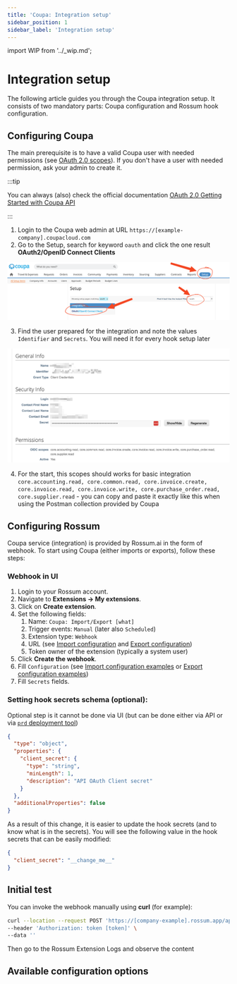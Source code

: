 ```yaml
---
title: 'Coupa: Integration setup'
sidebar_position: 1
sidebar_label: 'Integration setup'
---
```


import WIP from '../\_wip.md';

# Integration setup

The following article guides you through the Coupa integration setup. It consists of two mandatory parts: Coupa configuration and Rossum hook configuration.

## Configuring Coupa

The main prerequisite is to have a valid Coupa user with needed permissions (see [OAuth 2.0 scopes](./oauth-scopes.md)). If you don't have a user with needed permission, ask your admin to create it.

:::tip

You can always (also) check the official documentation [OAuth 2.0 Getting Started with Coupa API](https://compass.coupa.com/en-us/products/core-platform/integration-playbooks-and-resources/integration-knowledge-articles/oauth-2.0-getting-started-with-coupa-api)

:::

1. Login to the Coupa web admin at URL `https://[example-company].coupacloud.com`
2. Go to the Setup, search for keyword `oauth` and click the one result **OAuth2/OpenID Connect Clients**

![Coupa Setup User](img/coupa-setup-1.png)

3. Find the user prepared for the integration and note the values `Identifier` and `Secrets`. You will need it for every hook setup later

![alt text](img/coupa-setup-2.png)

4. For the start, this scopes should works for basic integration `core.accounting.read, core.common.read, core.invoice.create, core.invoice.read, core.invoice.write, core.purchase_order.read, core.supplier.read` - you can copy and paste it exactly like this when using the Postman collection provided by Coupa

## Configuring Rossum

Coupa service (integration) is provided by Rossum.ai in the form of webhook. To start using Coupa (either imports or exports), follow these steps:

### Webhook in UI

1. Login to your Rossum account.
1. Navigate to **Extensions → My extensions**.
1. Click on **Create extension**.
1. Set the following fields:
   1. Name: `Coupa: Import/Export [what]`
   1. Trigger events: `Manual` (later also `Scheduled`)
   1. Extension type: `Webhook`
   1. URL (see [Import configuration](./import-configuration.md) and [Export configuration](./export-configuration.md))
   1. Token owner of the extension (typically a system user)
1. Click **Create the webhook**.
1. Fill `Configuration` (see [Import configuration examples](./import-configuration.md#configuration-examples) or [Export configuration examples](./export-configuration.md#configuration-examples))
1. Fill `Secrets` fields.

### Setting hook secrets schema (optional):

Optional step is it cannot be done via UI (but can be done either via API or via [`prd` deployment tool](../sandboxes/index.md))

```json
{
  "type": "object",
  "properties": {
    "client_secret": {
      "type": "string",
      "minLength": 1,
      "description": "API OAuth Client secret"
    }
  },
  "additionalProperties": false
}
```

As a result of this change, it is easier to update the hook secrets (and to know what is in the secrets). You will see the following value in the hook secrets that can be easily modified:

```json
{
  "client_secret": "__change_me__"
}
```

## Initial test

You can invoke the webhook manually using **curl** (for example):

```bash
curl --location --request POST 'https://[company-example].rossum.app/api/v1/hooks/[hook-id]/invoke' \
--header 'Authorization: token [token]' \
--data ''
```

Then go to the Rossum Extension Logs and observe the content

## Available configuration options

<WIP />
